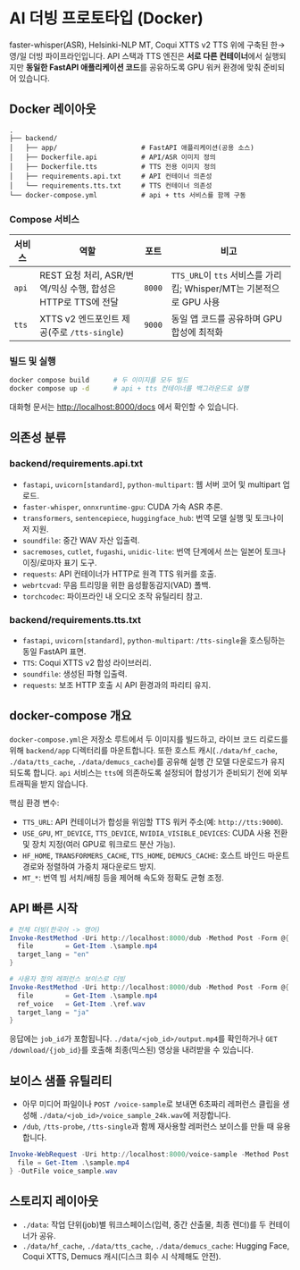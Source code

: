 # AI 더빙 프로토타입 (Docker)

faster-whisper(ASR), Helsinki-NLP MT, Coqui XTTS v2 TTS 위에 구축된 한→영/일 더빙 파이프라인입니다. API 스택과 TTS 엔진은 **서로 다른 컨테이너**에서 실행되지만 **동일한 FastAPI 애플리케이션 코드**를 공유하도록 GPU 워커 환경에 맞춰 준비되어 있습니다.

## Docker 레이아웃

```
.
├── backend/
│   ├── app/                     # FastAPI 애플리케이션(공용 소스)
│   ├── Dockerfile.api           # API/ASR 이미지 정의
│   ├── Dockerfile.tts           # TTS 전용 이미지 정의
│   ├── requirements.api.txt     # API 컨테이너 의존성
│   └── requirements.tts.txt     # TTS 컨테이너 의존성
└── docker-compose.yml           # api + tts 서비스를 함께 구동
```

### Compose 서비스

| 서비스   | 역할                                          | 포트     | 비고                                                  |
| ----- | ------------------------------------------- | ------ | --------------------------------------------------- |
| `api` | REST 요청 처리, ASR/번역/믹싱 수행, 합성은 HTTP로 TTS에 전달 | `8000` | `TTS_URL`이 `tts` 서비스를 가리킴; Whisper/MT는 기본적으로 GPU 사용 |
| `tts` | XTTS v2 엔드포인트 제공(주로 `/tts-single`)          | `9000` | 동일 앱 코드를 공유하며 GPU 합성에 최적화                           |

### 빌드 및 실행

```bash
docker compose build      # 두 이미지를 모두 빌드
docker compose up -d      # api + tts 컨테이너를 백그라운드로 실행
```

대화형 문서는 [http://localhost:8000/docs](http://localhost:8000/docs) 에서 확인할 수 있습니다.

## 의존성 분류

### backend/requirements.api.txt

* `fastapi`, `uvicorn[standard]`, `python-multipart`: 웹 서버 코어 및 multipart 업로드.
* `faster-whisper`, `onnxruntime-gpu`: CUDA 가속 ASR 추론.
* `transformers`, `sentencepiece`, `huggingface_hub`: 번역 모델 실행 및 토크나이저 지원.
* `soundfile`: 중간 WAV 자산 입출력.
* `sacremoses`, `cutlet`, `fugashi`, `unidic-lite`: 번역 단계에서 쓰는 일본어 토크나이징/로마자 표기 도구.
* `requests`: API 컨테이너가 HTTP로 원격 TTS 워커를 호출.
* `webrtcvad`: 무음 트리밍을 위한 음성활동감지(VAD) 폴백.
* `torchcodec`: 파이프라인 내 오디오 조작 유틸리티 참고.

### backend/requirements.tts.txt

* `fastapi`, `uvicorn[standard]`, `python-multipart`: `/tts-single`을 호스팅하는 동일 FastAPI 표면.
* `TTS`: Coqui XTTS v2 합성 라이브러리.
* `soundfile`: 생성된 파형 입출력.
* `requests`: 보조 HTTP 호출 시 API 환경과의 파리티 유지.

## docker-compose 개요

`docker-compose.yml`은 저장소 루트에서 두 이미지를 빌드하고, 라이브 코드 리로드를 위해 `backend/app` 디렉터리를 마운트합니다. 또한 호스트 캐시(`./data/hf_cache`, `./data/tts_cache`, `./data/demucs_cache`)를 공유해 실행 간 모델 다운로드가 유지되도록 합니다. `api` 서비스는 `tts`에 의존하도록 설정되어 합성기가 준비되기 전에 외부 트래픽을 받지 않습니다.

핵심 환경 변수:

* `TTS_URL`: API 컨테이너가 합성을 위임할 TTS 워커 주소(예: `http://tts:9000`).
* `USE_GPU`, `MT_DEVICE`, `TTS_DEVICE`, `NVIDIA_VISIBLE_DEVICES`: CUDA 사용 전환 및 장치 지정(여러 GPU로 워크로드 분산 가능).
* `HF_HOME`, `TRANSFORMERS_CACHE`, `TTS_HOME`, `DEMUCS_CACHE`: 호스트 바인드 마운트 경로와 정렬하여 가중치 재다운로드 방지.
* `MT_*`: 번역 빔 서치/배칭 등을 제어해 속도와 정확도 균형 조정.

## API 빠른 시작

```powershell
# 전체 더빙(한국어 -> 영어)
Invoke-RestMethod -Uri http://localhost:8000/dub -Method Post -Form @{
  file        = Get-Item .\sample.mp4
  target_lang = "en"
}

# 사용자 정의 레퍼런스 보이스로 더빙
Invoke-RestMethod -Uri http://localhost:8000/dub -Method Post -Form @{
  file        = Get-Item .\sample.mp4
  ref_voice   = Get-Item .\ref.wav
  target_lang = "ja"
}
```

응답에는 `job_id`가 포함됩니다. `./data/<job_id>/output.mp4`를 확인하거나 `GET /download/{job_id}`를 호출해 최종(믹스된) 영상을 내려받을 수 있습니다.

## 보이스 샘플 유틸리티

* 아무 미디어 파일이나 `POST /voice-sample`로 보내면 6초짜리 레퍼런스 클립을 생성해 `./data/<job_id>/voice_sample_24k.wav`에 저장합니다.
* `/dub`, `/tts-probe`, `/tts-single`과 함께 재사용할 레퍼런스 보이스를 만들 때 유용합니다.

```powershell
Invoke-WebRequest -Uri http://localhost:8000/voice-sample -Method Post -Form @{
  file = Get-Item .\sample.mp4
} -OutFile voice_sample.wav
```

## 스토리지 레이아웃

* `./data`: 작업 단위(job)별 워크스페이스(입력, 중간 산출물, 최종 렌더)를 두 컨테이너가 공유.
* `./data/hf_cache`, `./data/tts_cache`, `./data/demucs_cache`: Hugging Face, Coqui XTTS, Demucs 캐시(디스크 회수 시 삭제해도 안전).
